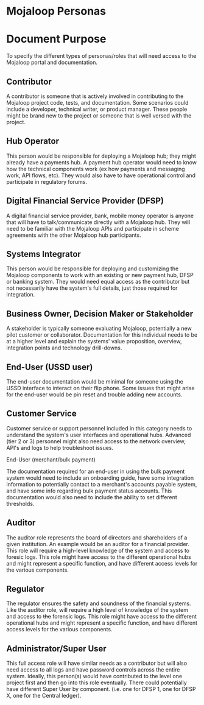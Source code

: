 # Mojaloop Personas

# Document Purpose

To specify the different types of personas/roles that will need access to the Mojaloop portal and documentation.

## Contributor

A contributor is someone that is actively involved in contributing to the Mojaloop project code, tests, and documentation. Some scenarios could include a developer, technical writer, or product manager. These people might be brand new to the project or someone that is well versed with the project.

## Hub Operator

This person would be responsible for deploying a Mojaloop hub; they might already have a payments hub. A payment hub operator would need to know how the technical components work (ex how payments and messaging work, API flows, etc). They would also have to have operational control and participate in regulatory forums.

## Digital Financial Service Provider (DFSP)

A digital financial service provider, bank, mobile money operator is anyone that will have to talk/communicate directly with a Mojaloop hub. They will need to be familiar with the Mojaloop APIs and participate in scheme agreements with the other Mojaloop hub participants.

## Systems Integrator

This person would be responsible for deploying and customizing the Mojaloop components to work with an existing or new payment hub, DFSP or banking system. They would need equal access as the contributor but not necessarily have the system&#39;s full details, just those required for integration.

## Business Owner, Decision Maker or Stakeholder

A stakeholder is typically someone evaluating Mojaloop, potentially a new pilot customer or collaborator. Documentation for this individual needs to be at a higher level and explain the systems&#39; value proposition, overview, integration points and technology drill-downs.

## End-User (USSD user)

The end-user documentation would be minimal for someone using the USSD interface to interact on their flip phone. Some issues that might arise for the end-user would be pin reset and trouble adding new accounts.

## Customer Service

Customer service or support personnel included in this category needs to understand the system&#39;s user interfaces and operational hubs. Advanced (tier 2 or 3) personnel might also need access to the network overview, API&#39;s and logs to help troubleshoot issues.

End-User (merchant/bulk payment)

The documentation required for an end-user in using the bulk payment system would need to include an onboarding guide, have some integration information to potentially contact to a merchant&#39;s accounts payable system, and have some info regarding bulk payment status accounts. This documentation would also need to include the ability to set different thresholds.

## Auditor

The auditor role represents the board of directors and shareholders of a given institution. An example would be an auditor for a financial provider. This role will require a high-level knowledge of the system and access to foresic logs. This role might have access to the different operational hubs and might represent a specific function, and have different access levels for the various components.

## Regulator

The regulator ensures the safety and soundness of the financial systems. Like the auditor role, will require a high level of knowledge of the system and access to ~~the~~ forensic logs. This role might have access to the different operational hubs and might represent a specific function, and have different access levels for the various components.

## Administrator/Super User

This full access role will have similar needs as a contributor but will also need access to all logs and have password controls across the entire system. Ideally, this person(s) would have contributed to the level one project first and then go into this role eventually. There could potentially have different Super User by component. (i.e. one for DFSP 1, one for DFSP X, one for the Central ledger).
